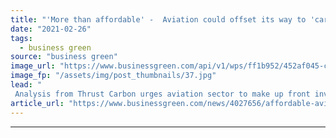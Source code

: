 ```yaml
---
title: "'More than affordable' -  Aviation could offset its way to 'carbon neutrality' with minimal impact on profitability"
date: "2021-02-26"
tags: 
  - business green
source: "business green"
image_url: "https://www.businessgreen.com/api/v1/wps/ff1b952/452af045-cb74-499e-bf65-49e3861c2066/7/flyingdollarplane-185x114.jpg"
image_fp: "/assets/img/post_thumbnails/37.jpg"
lead: "
 Analysis from Thrust Carbon urges aviation sector to make up front investments that rapidly scale the carbon offsetting market to the scale needed to cover its emissions ..."
article_url: "https://www.businessgreen.com/news/4027656/affordable-aviation-offset-carbon-neutrality-minimal-impact-profitability"
---
```


---

